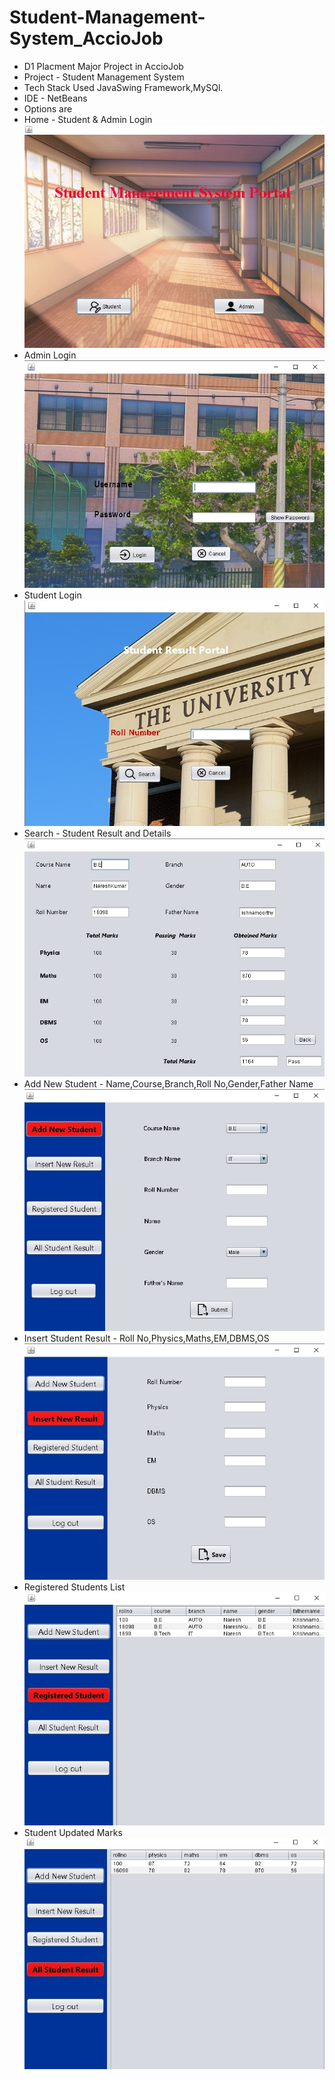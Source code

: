 # Student-Management-System_AccioJob
- D1 Placment Major Project in AccioJob
- Project - Student Management System 
- Tech Stack Used  JavaSwing Framework,MySQl.
- IDE - NetBeans
- Options are
- Home - Student & Admin Login
![alt text](https://github.com/Nareshk170999/Student-Management-System_AccioJob/blob/main/Home.jpg)
- Admin Login
![alt text](https://github.com/Nareshk170999/Student-Management-System_AccioJob/blob/main/Admin%20Login.jpg)
- Student Login
![alt text](https://github.com/Nareshk170999/Student-Management-System_AccioJob/blob/main/Student%20Login.jpg)
- Search - Student Result and Details
![alt text](https://github.com/Nareshk170999/Student-Management-System_AccioJob/blob/main/Studnet%20Result.jpg)
- Add New Student - Name,Course,Branch,Roll No,Gender,Father Name
![alt text](https://github.com/Nareshk170999/Student-Management-System_AccioJob/blob/main/Add%20Student.jpg)
- Insert Student Result - Roll No,Physics,Maths,EM,DBMS,OS
![alt text](https://github.com/Nareshk170999/Student-Management-System_AccioJob/blob/main/Add%20Student%20Marks.jpg)
- Registered Students List 
![alt text](https://github.com/Nareshk170999/Student-Management-System_AccioJob/blob/main/View%20Student%20details.jpg)
- Student Updated Marks
![alt text](https://github.com/Nareshk170999/Student-Management-System_AccioJob/blob/main/View%20Student%20marks.jpg)
